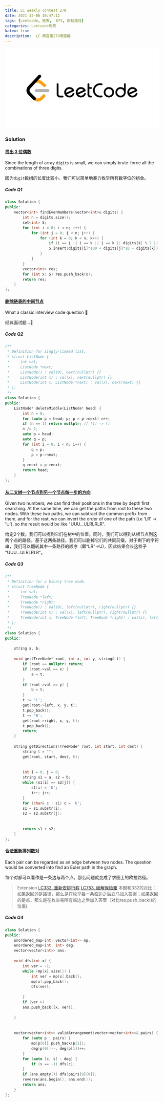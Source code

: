 ```yaml
---
title: LC weekly contest 270
date: 2021-12-06 10:47:12
tags: [Leetcode, 链表,  DFS, 欧拉路径]
categories: Leetcode周赛
katex: true
description:  LC 周赛第270场题解
---
```


![LC](/images/Leetcode.jpg)

<!--more-->

###  **Solution**

#### [找出 3 位偶数](https://leetcode-cn.com/problems/finding-3-digit-even-numbers/)

Since the length of array `digits` is small, we can simply brute-force all the combinations of three digits.

因为`digit`数组的长度比较小，我们可以简单地暴力枚举所有数字位的组合。

##### **Code Q1**
```cpp
class Solution {
public:
    vector<int> findEvenNumbers(vector<int>& digits) {
        int n = digits.size();
        set<int> S;
        for (int i = 0; i < n; i++) {
            for (int j = 0; j < n; j++) {
                for (int k = 0; k < n; k++) {
                    if (i == j || i == k || j == k || digits[k] % 2 || !digits[i]) continue;
                    S.insert(digits[i]*100 + digits[j]*10 + digits[k]);
                }
            }
        }
        vector<int> res;
        for (int x: S) res.push_back(x);
        return res;
    }
};
```


#### [删除链表的中间节点](https://leetcode-cn.com/problems/delete-the-middle-node-of-a-linked-list/)

What a classic interview code question 🤣

经典面试题...🤣

##### **Code Q2**
```cpp
/**
 * Definition for singly-linked list.
 * struct ListNode {
 *     int val;
 *     ListNode *next;
 *     ListNode() : val(0), next(nullptr) {}
 *     ListNode(int x) : val(x), next(nullptr) {}
 *     ListNode(int x, ListNode *next) : val(x), next(next) {}
 * };
 */
class Solution {
public:
    ListNode* deleteMiddle(ListNode* head) {
        int n = 0;
        for (auto p = head; p; p = p->next) n++;
        if (n == 1) return nullptr; // [1] -> []
        n /= 2;
        auto p = head;
        auto q = p;
        for (int i = 0; i < n; i++) {
            q = p;
            p = p->next;
        }
        q->next = p->next;
        return head;
    }
};
```

#### [从二叉树一个节点到另一个节点每一步的方向](https://leetcode-cn.com/problems/step-by-step-directions-from-a-binary-tree-node-to-another/)

Given two numbers, we can find their positions in the tree by depth first searching. At the same time, we can get the paths from root to these two nodes. With these two paths, we can subtract the common prefix from them, and for the rest, we can  invert the order of one of the path (i.e 'LR' -> 'U'), so the result would be like "UUU...ULRLRLR".

给定2个数，我们可以找到它们在树中的位置。同时，我们可以得到从根节点到这两个点的路径。基于这两条路径，我们可以删掉它们的共同前缀，对于剩下的字符串，我们可以翻转其中一条路径的顺序（即“LR”->U)，因此结果会长这样子 "UUU...ULRLRLR"。

##### **Code Q3**
```cpp
/**
 * Definition for a binary tree node.
 * struct TreeNode {
 *     int val;
 *     TreeNode *left;
 *     TreeNode *right;
 *     TreeNode() : val(0), left(nullptr), right(nullptr) {}
 *     TreeNode(int x) : val(x), left(nullptr), right(nullptr) {}
 *     TreeNode(int x, TreeNode *left, TreeNode *right) : val(x), left(left), right(right) {}
 * };
 */
class Solution {
public:
    
    string a, b;
    
    void get(TreeNode* root, int x, int y, string& t) {
        if (root == nullptr) return;
        if (root->val == x) {
            a = t;
        }
        if (root->val == y) {
            b = t;
        }
        t += 'L';
        get(root->left, x, y, t);
        t.pop_back();
        t += 'R';
        get(root->right, x, y, t);
        t.pop_back();
        return;
    }
    
    string getDirections(TreeNode* root, int start, int dest) {
        string t = "";
        get(root, start, dest, t);
    
        
        int i = 0, j = 0;
        string s1 = a, s2 = b;
        while (s1[i] == s2[j]) {
            s1[i] = 'U';
            i++; j++;
        }
        for (char& c : s1) c = 'U';
        s1 = s1.substr(i);
        s2 = s2.substr(j);
        
        
        return s1 + s2;
    }
};
```


#### [合法重新排列数对](https://leetcode-cn.com/problems/valid-arrangement-of-pairs/)

Each pair can be regarded as an edge between two nodes. The question would be converted into find an Euler path in the graph. 

每个对都可以看作是一条边与两个点。那么问题就变成了求图上的欧拉路径。

> Extension
> [LC332. 重新安排行程](https://leetcode-cn.com/problems/reconstruct-itinerary/) 
> [LC753. 破解保险箱](https://leetcode-cn.com/problems/cracking-the-safe/)
> 本题和332的对比：如果返回的是路径，那么是在枚举每一条临边之后立马加入答案；如果返回的是点，那么是在枚举完所有临边之后加入答案（对比res.push_back()的位置)


##### **Code Q4**
```cpp
class Solution {
public:
    unordered_map<int, vector<int>> mp;
    unordered_map<int, int> deg;
    vector<vector<int>> ans;
    
    void dfs(int x) {
        int ver = -1;
        while (mp[x].size()) {
            int ver = mp[x].back();
            mp[x].pop_back();
            dfs(ver);
            
        }
        if (ver >)
        ans.push_back({x, ver});
            
    }
    
    
    vector<vector<int>> validArrangement(vector<vector<int>>& pairs) {
        for (auto p : pairs) {
            mp[p[0]].push_back(p[1]);
            deg[p[0]]--, deg[p[1]]++;
        }
        for (auto [c, s] : deg) {
            if (s == -1) dfs(c);
        }
        if (ans.empty()) dfs(pairs[0][0]);
        reverse(ans.begin(), ans.end());
        return ans;
    }
};
```